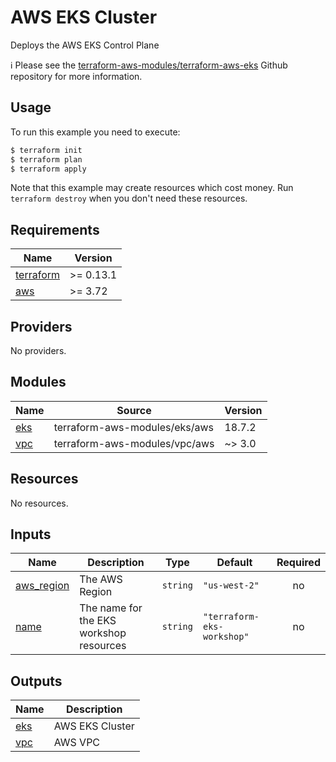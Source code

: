 # AWS EKS Cluster

Deploys the AWS EKS Control Plane

ℹ️ Please see the [terraform-aws-modules/terraform-aws-eks](https://github.com/terraform-aws-modules/terraform-aws-eks) Github repository for more information.

## Usage

To run this example you need to execute:

```bash
$ terraform init
$ terraform plan
$ terraform apply
```

Note that this example may create resources which cost money. Run `terraform destroy` when you don't need these resources.

<!-- BEGINNING OF PRE-COMMIT-TERRAFORM DOCS HOOK -->
## Requirements

| Name | Version |
|------|---------|
| <a name="requirement_terraform"></a> [terraform](#requirement\_terraform) | >= 0.13.1 |
| <a name="requirement_aws"></a> [aws](#requirement\_aws) | >= 3.72 |

## Providers

No providers.

## Modules

| Name | Source | Version |
|------|--------|---------|
| <a name="module_eks"></a> [eks](#module\_eks) | terraform-aws-modules/eks/aws | 18.7.2 |
| <a name="module_vpc"></a> [vpc](#module\_vpc) | terraform-aws-modules/vpc/aws | ~> 3.0 |

## Resources

No resources.

## Inputs

| Name | Description | Type | Default | Required |
|------|-------------|------|---------|:--------:|
| <a name="input_aws_region"></a> [aws\_region](#input\_aws\_region) | The AWS Region | `string` | `"us-west-2"` | no |
| <a name="input_name"></a> [name](#input\_name) | The name for the EKS workshop resources | `string` | `"terraform-eks-workshop"` | no |

## Outputs

| Name | Description |
|------|-------------|
| <a name="output_eks"></a> [eks](#output\_eks) | AWS EKS Cluster |
| <a name="output_vpc"></a> [vpc](#output\_vpc) | AWS VPC |
<!-- END OF PRE-COMMIT-TERRAFORM DOCS HOOK -->
